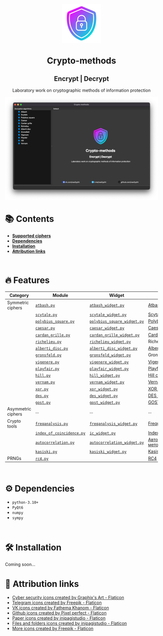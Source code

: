 <p align="center">
    <img src="/resources/crypto-methods.png" alt="preview" height="128" width="128">
</p>
<div>
    <h1 align="center">Crypto-methods</h1>
    <h2 align="center">Encrypt | Decrypt</h2>
    <p align="center">Laboratory work on cryptographic methods of information protection</p>
</div>

![image-app](/resources/screenshots/image-app.png)


# :books: Contents

- [**Supported ciphers**](#fire-features)
- [**Dependencies**](#gear-dependencies)
- [**Installation**](#hammer_and_wrench-installation)
- [**Attribution links**](#link-attribution-links)

<br>

# :fire: Features


| Category           | Module                                                                 | Widget                                                                                        | Description                                                                        |
|--------------------|------------------------------------------------------------------------|-----------------------------------------------------------------------------------------------|------------------------------------------------------------------------------------|
| Symmetric ciphers  | [`atbash.py`](/src/crypto/symmetric/atbash.py)                         | [`atbash_widget.py`](/src/gui/symmetric/atbash/atbash_widget.py)                              | [Atbash cipher](https://en.wikipedia.org/wiki/Atbash)                              |
|                    | [`scytale.py`](/src/crypto/symmetric/scytale.py)                       | [`scytale_widget.py`](/src/gui/symmetric/scytale/scytale_widget.py)                           | [Scytale cipher](https://en.wikipedia.org/wiki/Scytale)                            |
|                    | [`polybius_square.py`](/src/crypto/symmetric/polybius_square.py)       | [`polybius_square_widget.py`](/src/gui/symmetric/polybius_square/polybius_square_widget.py)   | [Polybius square](https://en.wikipedia.org/wiki/Polybius_square)                   |
|                    | [`caesar.py`](/src/crypto/symmetric/caesar.py)                         | [`caesar_widget.py`](/src/gui/symmetric/caesar/caesar_widget.py)                              | [Caesar cipher](https://en.wikipedia.org/wiki/Caesar_cipher)                       |
|                    | [`cardan_grille.py`](/src/crypto/symmetric/cardan_grille.py)           | [`cardan_grille_widget.py`](/src/gui/symmetric/cardan_grille/cardan_grille_widget.py)         | [Cardan grille](https://en.wikipedia.org/wiki/Cardan_grille)                       |
|                    | [`richelieu.py`](/src/crypto/symmetric/richelieu.py)                   | [`richelieu_widget.py`](/src/gui/symmetric/richelieu/richelieu_widget.py)                     | Richelieu cipher                                                                   |
|                    | [`alberti_disc.py`](/src/crypto/symmetric/alberti_disc.py)             | [`alberti_disc_widget.py`](/src/gui/symmetric/alberti_disc/alberti_disc_widget.py)            | [Alberti cipher](https://en.wikipedia.org/wiki/Alberti_cipher)                     |
|                    | [`gronsfeld.py`](/src/crypto/symmetric/gronsfeld.py)                   | [`gronsfeld_widget.py`](/src/gui/symmetric/gronsfeld/gronsfeld_widget.py)                     | Gronsfeld cipher                                                                   |
|                    | [`vigenere.py`](/src/crypto/symmetric/vigenere.py)                     | [`vigenere_widget.py`](/src/gui/symmetric/vigenere/vigenere_widget.py)                        | [Vigenère cipher](https://en.wikipedia.org/wiki/Vigen%C3%A8re_cipher)              |
|                    | [`playfair.py`](/src/crypto/symmetric/playfair.py)                     | [`playfair_widget.py`](/src/gui/symmetric/playfair/playfair_widget.py)                        | [Playfair cipher](https://en.wikipedia.org/wiki/Playfair_cipher)                   |
|                    | [`hill.py`](/src/crypto/symmetric/hill.py)                             | [`hill_widget.py`](/src/gui/symmetric/hill/hill_widget.py)                                    | [Hill cipher](https://en.wikipedia.org/wiki/Hill_cipher)                           |
|                    | [`vernam.py`](/src/crypto/symmetric/vernam.py)                         | [`vernam_widget.py`](/src/gui/symmetric/vernam/vernam_widget.py)                              | [Vernam cipher](https://en.wikipedia.org/wiki/One-time_pad)                        |
|                    | [`xor.py`](/src/crypto/symmetric/xor.py)                               | [`xor_widget.py`](/src/gui/symmetric/xor/xor_widget.py)                                       | [XOR cipher](https://en.wikipedia.org/wiki/XOR_cipher)                             |
|                    | [`des.py`](/src/crypto/symmetric/des.py)                               | [`des_widget.py`](/src/gui/symmetric/des/des_widget.py)                                       | [DES cipher](https://en.wikipedia.org/wiki/Data_Encryption_Standard)               |
|                    | [`gost.py`](/src/crypto/symmetric/gost.py)                             | [`gost_widget.py`](/src/gui/symmetric/gost/gost_widget.py)                                    | [GOST 28147-89](https://en.wikipedia.org/wiki/GOST_(block_cipher))                 |
| Asymmetric ciphers | ...                                                                    | ...                                                                                           | ...                                                                                |
| Crypto tools       | [`freqanalysis.py`](/src/crypto/tools/freqanalysis.py)                 | [`freqanalysis_widget.py`](/src/gui/cryptotools/freqanalysis/freqanalysis_widget.py)          | [Frequency analysis](https://en.wikipedia.org/wiki/Frequency_analysis)             |
|                    | [`index_of_coincidence.py`](/src/crypto/tools/index_of_coincidence.py) | [`ic_widget.py`](/src/gui/cryptotools/index_of_coincidence/ic_widget.py)                      | [Index of coincidence](https://en.wikipedia.org/wiki/Index_of_coincidence)         |
|                    | [`autocorrelation.py`](/src/crypto/tools/autocorrelation.py)           | [`autocorrelation_widget.py`](/src/gui/cryptotools/autocorrelation/autocorrelation_widget.py) | [Автокорреляционный метод](https://ru.wikipedia.org/wiki/Автокорреляционный_метод) |
|                    | [`kasiski.py`](/src/crypto/tools/kasiski.py)                           | [`kasiski_widget.py`](/src/gui/cryptotools/kasiski/kasiski_widget.py)                         | [Kasiski examination](https://en.wikipedia.org/wiki/Kasiski_examination)           |
| PRNGs              | [`rc4.py`](/src/crypto/prngs/rc4.py)                                   |                                                                                               | [RC4](https://en.wikipedia.org/wiki/RC4)                                           |

<br>

# :gear: Dependencies

- `python-3.10+`
- `PyQt6`
- `numpy`
- `sympy`

<br>

# :hammer_and_wrench: Installation

Coming soon...

# :link: Attribution links

- <a href="https://www.flaticon.com/free-icons/cyber-security" title="cyber security icons">Cyber security icons created by Graphix's Art - Flaticon</a>
- <a href="https://www.flaticon.com/free-icons/telegram" title="telegram icons">Telegram icons created by Freepik - Flaticon</a>
- <a href="https://www.flaticon.com/free-icons/vk" title="VK icons">VK icons created by Fathema Khanom - Flaticon</a>
- <a href="https://www.flaticon.com/free-icons/github" title="github icons">Github icons created by Pixel perfect - Flaticon</a>
- <a href="https://www.flaticon.com/free-icons/paper" title="paper icons">Paper icons created by inipagistudio - Flaticon</a>
- <a href="https://www.flaticon.com/free-icons/files-and-folders" title="files and folders icons">Files and folders icons created by inipagistudio - Flaticon</a>
- <a href="https://www.flaticon.com/free-icons/more" title="more icons">More icons created by Freepik - Flaticon</a>
